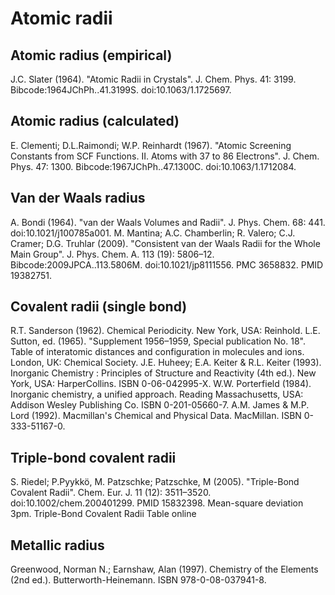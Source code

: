 # Atomic radii

## Atomic radius (empirical)
J.C. Slater (1964). "Atomic Radii in Crystals". J. Chem. Phys. 41: 3199. Bibcode:1964JChPh..41.3199S. doi:10.1063/1.1725697.

## Atomic radius (calculated)
E. Clementi; D.L.Raimondi; W.P. Reinhardt (1967). "Atomic Screening Constants from SCF Functions. II. Atoms with 37 to 86 Electrons". J. Chem. Phys. 47: 1300. Bibcode:1967JChPh..47.1300C. doi:10.1063/1.1712084.

## Van der Waals radius
A. Bondi (1964). "van der Waals Volumes and Radii". J. Phys. Chem. 68: 441. doi:10.1021/j100785a001.
M. Mantina; A.C. Chamberlin; R. Valero; C.J. Cramer; D.G. Truhlar (2009). "Consistent van der Waals Radii for the Whole Main Group". J. Phys. Chem. A. 113 (19): 5806–12. Bibcode:2009JPCA..113.5806M. doi:10.1021/jp8111556. PMC 3658832. PMID 19382751.

## Covalent radii (single bond)
R.T. Sanderson (1962). Chemical Periodicity. New York, USA: Reinhold.
L.E. Sutton, ed. (1965). "Supplement 1956–1959, Special publication No. 18". Table of interatomic distances and configuration in molecules and ions. London, UK: Chemical Society.
J.E. Huheey; E.A. Keiter & R.L. Keiter (1993). Inorganic Chemistry : Principles of Structure and Reactivity (4th ed.). New York, USA: HarperCollins. ISBN 0-06-042995-X.
W.W. Porterfield (1984). Inorganic chemistry, a unified approach. Reading Massachusetts, USA: Addison Wesley Publishing Co. ISBN 0-201-05660-7.
A.M. James & M.P. Lord (1992). Macmillan's Chemical and Physical Data. MacMillan. ISBN 0-333-51167-0.

## Triple-bond covalent radii
S. Riedel; P.Pyykkö, M. Patzschke; Patzschke, M (2005). "Triple-Bond Covalent Radii". Chem. Eur. J. 11 (12): 3511–3520. doi:10.1002/chem.200401299. PMID 15832398. Mean-square deviation 3pm.
Triple-Bond Covalent Radii Table online

## Metallic radius
Greenwood, Norman N.; Earnshaw, Alan (1997). Chemistry of the Elements (2nd ed.). Butterworth-Heinemann. ISBN 978-0-08-037941-8.